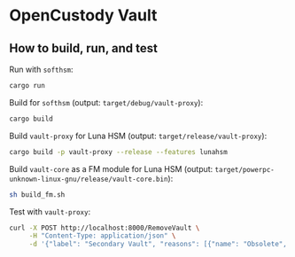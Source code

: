 # OpenCustody Vault

## How to build, run, and test
Run with `softhsm`:
```bash
cargo run
```

Build for `softhsm` (output: `target/debug/vault-proxy`):
```bash
cargo build
```

Build `vault-proxy` for Luna HSM (output: `target/release/vault-proxy`):
```bash
cargo build -p vault-proxy --release --features lunahsm
```

Build `vault-core` as a FM module for Luna HSM (output: `target/powerpc-unknown-linux-gnu/release/vault-core.bin`):
```bash
sh build_fm.sh
```

Test with `vault-proxy`:
```bash
curl -X POST http://localhost:8000/RemoveVault \
     -H "Content-Type: application/json" \
     -d '{"label": "Secondary Vault", "reasons": [{"name": "Obsolete", "code": 200}, {"name": "Damaged", "code": 300}], "code": 1234}'
```
